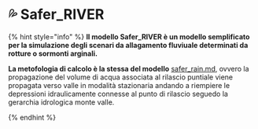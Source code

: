 # 💦 Safer\_RIVER

{% hint style="info" %}
**Il modello Safer\_RIVER è un modello semplificato per la simulazione degli scenari da allagamento fluviuale determinati da rotture o sormonti arginali.**

**La metofologia di calcolo è la stessa del modello** [safer\_rain.md](safer_rain.md "mention"), ovvero la propagazione del volume di acqua associata al rilascio puntiale viene propagata verso valle in modalità stazionaria andando a riempiere le depressioni idraulicamente connesse al punto di rilascio seguedo la gerarchia idrologica monte valle.


{% endhint %}



